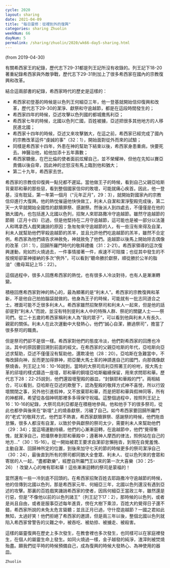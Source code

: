 ```yaml
---
cycle: 2020
layout: sharing
date: 2021-04-09
title: "每日靈修：從裡到外的復興"
categories: sharing Zhuolin
weekNum: 66
dayNum: 5
permalink: /sharing/zhuolin/2020/wk66-day5-sharing.html
--- 
```

(from 2019-04-30)

有關希西家王的紀錄，歷代志下29-31都是列王記所沒有收錄的。列王記下18-20著重紀錄希西家與外敵爭戰，歷代志下29-31則加上了很多希西家在國內的宗教復興和改革。

結合這兩部書的紀錄，希西家時代的歷史是這樣的：  
+ 希西家初登基的時候是以色列王何細亞三年，他一登基就開始信仰復興和改革，歷代志下29-30的潔淨、獻祭和守逾越節，都是在這段時間發生的；  
+ 希西家四年的時候，亞述攻擊以色列國的都城撒馬利亞；  
+ 希西家七年的時候，北國以色列亡國，百姓被擄，亞述把很多其他地方的人移民進北國；  
+ 希西家十四年的時候，亞述又來攻擊猶大，在這之前，希西家已經完成了國內的宗教改革這件“虔誠的事”（32：1），開始面對從外而來的試驗；  
+ 同樣是希西家十四年，外患在神的幫助下結束以後，希西家身患重病，快要死去。神醫治他，給他加添十五年壽數；  
+ 希西家驕傲，在巴比倫的使者面前炫耀自己，並不榮耀神，但他在先知以賽亞責備以後自卑，因此神的忿怒沒有馬上臨到他和猶大；  
+ 第二十九年，希西家去世。

希西家的宗教信仰復興一點兒都不遲延。當他做王子的時候，看到自己父親亞哈斯背棄耶和華的那些惡，看到整個國家信仰的敗壞，可能就痛心疾首。因此，他一登基，沒有耽延，第一年第一個月（“元年正月”，29：3），就開始對國家內的宗教信仰進行大復興。他的熱忱催逼他快快做工，利未人自潔和潔淨聖殿完成後，第二天一大早就開始全國性的獻贖罪祭、感謝祭。然後派人到四處去，不僅僅是在他的猶大國內，也包括進入北國以色列，招聚人來耶路撒冷守逾越節。雖然守逾越節的節期（正月十四）已過，但是他堅持在二月守逾越節，這可能也是被一部分以法蓮人和瑪拿西人戲笑譏誚的原因；急匆匆來守逾越節的人，有一些沒有來得及自潔，利未人就幫助他們宰殺逾越節的羔羊，並且允許他們吃逾越節的羔羊，雖然不合定例，希西家為他們禱告求神赦免，神就赦免了他們。逾越節以後馬上開始除去偶像的改革（31：1），回歸所羅門時代的敬拜禮儀（31：2-21）。希西家領導的這次復興運動，宛如烈火燒過去，一件事情接著一件，疾速不可阻擋；也從其中發生的不按規矩卻蒙神接納的多次“例外”，可以看到“聽命勝於獻祭，順從勝於公羊的脂油”（撒母耳記上15：22）。

這個過程中，很多人回應希西家的熱忱，也有很多人冷淡對待，也有人是漸漸轉變。

積極回應希西家對神的熱心的，最為顯著的是“利未人”。希西家的宗教復興和革新，不是他自己拍拍腦袋就做的。他身為王子的時候，可能就有一批志同道合之士。裡面可能不乏很多利未人。希西家雖然招聚祭司和利未人一起來，但是他的話卻是對“利未人”而說，並沒有特別提利未人中的特殊人群、祭祀的關鍵人士——祭司們。從二十五歲的希西家稱利未人為“我的眾子”，可以看到他與利未人有長久、親密的關係。利未人在此次運動中大發熱心，他們“誠心自潔，勝過祭司”，擔當了很多祭司的職責。

但是祭司們卻不是很一樣。希西家對他們的態度冷淡，他們對希西家的回應也冷淡。其中的原因要回溯到前面的經文。在希西家的父親亞哈斯的年代，亞哈斯向亞述求幫助，亞述不僅僅沒有幫助他，還欺凌他（28：20）。亞哈斯在急難當中，不悔改歸向神，反而更加得罪神，把亞蘭大馬士革的神請進自己的國門，向那偶像獻祭燒香。列王記上16：10-16說到，當時的大祭司烏利亞照著王的吩咐，按大馬士革的邱壇的樣式鑄造一座壇，耶和華的銅壇亞哈斯繼續保留，用來求問耶和華。歷代志下28：22-25說到，他們還毀壞聖殿的器皿，“封鎖耶和華殿的門”。兩相結合，可以看到，亞哈斯在亞述的欺壓下，認為聖殿的敬拜方式神不喜悅，所以行毀壞關閉之事，另外他引進假神，又不放棄耶和華，而是把耶和華與假神同等，所有的神都拜，希望從各個神明那裡多多得保守祝福。這整個過程中，按照列王記上16：10-16的紀錄，大祭司烏利亞都是在積極地參與。他和他手下的很多祭司，從此也都參與後來在“新壇”上的燒香獻祭，污穢了自己。如今希西家要回歸所羅門的“老式”的敬拜方式，他們並不熱衷，希西家獻贖罪祭、感謝祭的時候，他們拖沓怠懶，很多人都沒有自潔，以致於參與獻祭的祭司太少，需要利未人來幫助他們（29：34）；當這場運動持續，他們的心漸漸迴轉，在逾越節中，他們“覺得慚愧，就潔淨自己，把燔祭奉到耶和華殿中；遵著神人摩西的律法，照例站在自己的地方...”（30：15-16）。從一開始被君王要求自潔卻怠懶拖沓，到現在自覺羞愧、主動自潔、回歸神所定的位置，到後來加守七天的節的時候更多的祭司潔淨自己（30：24），最後直到所有的祭司都同猶大全會眾、利未人、從以色列來的會眾和寄居的人一起，“盡都歡樂”，經歷自所羅門王以來的第一次大喜樂（30：25-26）！改變人心的唯有耶和華！這些漸漸迴轉的祭司是蒙福的！

當然還有一些一冷到底不回頭的。在希西家招聚百姓去耶路撒冷守逾越節的時候，他的信傳到北國以色列，那是希西家元年、何細亞三年，北國以色列還沒有遇到亞述的攻擊。那裏的百姓戲笑譏誚希西家的使者，因爲何細亞王當政三年，雖然還是行惡，但是“不像他以前的以色列諸王”（列王記下17：2），那時候的以色列，或者是尚且自由，或者是服事亞述每年進貢，傍在大樹下乘涼，百姓大約覺得日子還不錯，希西家所說的未免太危言聳聽；並且正月已過，守什麼逾越節？一國之君如此無知，太過好笑！他們拒絕了希西家的邀請，但是兩三年以後，整個北國以色列就陷入希西家曾警告的災難之中，被吞吃、被劫掠、被擄走、被殺害。

這樣的屬靈復興在歷史上多次發生，在教會裡也多次發生，也同樣可以在家庭裡發生，在個人的屬靈生命上發生。如同火燒過一樣，金子越發的純淨，渣滓則被焚燒殆盡。願我們從平時的時候預備自己，成為復興的時候大發熱心、為神使用的器皿。

`Zhuolin`
